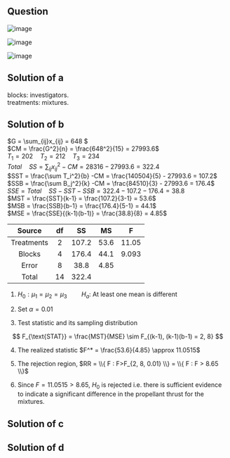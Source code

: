 ## Question

![image](https://github.com/user-attachments/assets/ba366aea-97f8-41f0-91ad-7443e0a62cbd)

![image](https://github.com/user-attachments/assets/3ef71114-65d9-419d-a5eb-551898d7cf99)

![image](https://github.com/user-attachments/assets/b2199c0d-742d-4ce7-b3c5-88aeeb827623)

## Solution of a

blocks: investigators.  
treatments: mixtures.  

## Solution of b

$G = \sum_{ij}x_{ij} = 648 $  
$CM = \frac{G^2}{n} = \frac{648^2}{15} = 27993.6$  
$T_1 = 202 \quad T_2 = 212 \quad T_3 = 234$  
$Total \quad SS = \sum_{ij} x_{ij}^2 - CM = 28316 - 27993.6 = 322.4$  
$SST = \frac{\sum T_i^2}{b} -CM  = \frac{140504}{5} - 27993.6 = 107.2$  
$SSB = \frac{\sum B_j^2}{k} -CM  = \frac{84510}{3} - 27993.6 = 176.4$  
$SSE = Total \quad SS - SST - SSB = 322.4 - 107.2 - 176.4 = 38.8$  
$MST = \frac{SST}{k-1} = \frac{107.2}{3-1} = 53.6$  
$MSB = \frac{SSB}{b-1} = \frac{176.4}{5-1} = 44.1$  
$MSE = \frac{SSE}{(k-1)(b-1)} = \frac{38.8}{8} = 4.85$  

| Source     |  df | SS     | MS     | F      |
|:----------:|:---:|:------:|:------:|:------:|
| Treatments |  2  | 107.2  | 53.6   | 11.05  |
| Blocks     |  4  | 176.4  | 44.1   | 9.093  |
| Error      |  8  | 38.8   | 4.85   |        |
| Total      | 14  | 322.4  |        |        |

1. $H_0: \mu_1 = \mu_2 = \mu_3 \quad \quad H_a:$ At least one mean is different   
  
2. Set $\alpha = 0.01$  
  
3. Test statistic and its sampling distribution  
  
$$
F_{\text{STAT}} = \frac{MST}{MSE} \sim F_{(k-1), (k-1)(b-1) = 2, 8}
$$

4. The realized statistic $F^* = \frac{53.6}{4.85} \approx 11.0515$

5. The rejection region, $RR = \\{ F : F>F_{2, 8, 0.01} \\} = \\{ F : F > 8.65 \\}$  
  
6. Since $F = 11.0515 > 8.65$, $H_0$ is rejected i.e. there is sufficient evidence to indicate a significant difference in the propellant thrust for the mixtures.

## Solution of c



## Solution of d

